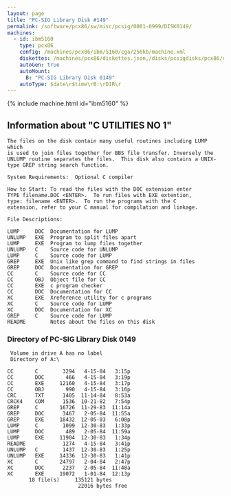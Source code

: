 ```yaml
---
layout: page
title: "PC-SIG Library Disk #149"
permalink: /software/pcx86/sw/misc/pcsig/0001-0999/DISK0149/
machines:
  - id: ibm5160
    type: pcx86
    config: /machines/pcx86/ibm/5160/cga/256kb/machine.xml
    diskettes: /machines/pcx86/diskettes.json,/disks/pcsigdisks/pcx86/diskettes.json
    autoGen: true
    autoMount:
      B: "PC-SIG Library Disk 0149"
    autoType: $date\r$time\rB:\rDIR\r
---
```


{% include machine.html id="ibm5160" %}

## Information about "C UTILITIES NO 1"

    The files on the disk contain many useful routines including LUMP which
    is used to join files together for BBS file transfer. Inversely the
    UNLUMP routine separates the files.  This disk also contains a UNIX-
    type GREP string search function.
    
    System Requirements:  Optional C compiler
    
    How to Start: To read the files with the DOC extension enter
    TYPE filename.DOC <ENTER>.  To run files with EXE extention,
    type: filename <ENTER>.  To run the programs with the C
    extension, refer to your C manual for compilation and linkage.
    
    File Descriptions:
    
    LUMP     DOC  Documentation for LUMP
    UNLUMP   EXE  Program to split files apart
    LUMP     EXE  Program to lump files together
    UNLUMP   C    Source code for UNLUMP
    LUMP     C    Source code for LUMP
    GREP     EXE  Unix like grep command to find strings in files
    GREP     DOC  Documentation for GREP
    CC       C    Source code for CC
    CC       OBJ  Object file for CC
    CC       EXE  c program checker
    CC       DOC  Documentation for CC
    XC       EXE  Xreference utility for c programs
    XC       C    Source code for LUMP
    XC       DOC  Documentation for XC
    GREP     C    Source code for LUMP
    README        Notes about the files on this disk

### Directory of PC-SIG Library Disk 0149

     Volume in drive A has no label
     Directory of A:\

    CC       C        3294   4-15-84   3:15p
    CC       DOC       466   4-15-84   3:19p
    CC       EXE     12160   4-15-84   3:17p
    CC       OBJ       990   4-15-84   3:16p
    CRC      TXT      1405  11-14-84   8:53a
    CRCK4    COM      1536  10-21-82   7:54p
    GREP     C       16726  11-29-83  11:14a
    GREP     DOC      3467   2-05-84  11:55a
    GREP     EXE     18432  12-05-83   6:08p
    LUMP     C        1099  12-30-83   1:33p
    LUMP     DOC       489   2-05-84  11:59a
    LUMP     EXE     11904  12-30-83   1:34p
    README            1274   4-15-84   3:41p
    UNLUMP   C        1437  12-30-83   1:25p
    UNLUMP   EXE     14336  12-30-83   1:41p
    XC       C       24797   2-04-84   2:47p
    XC       DOC      2237   2-05-84  11:48a
    XC       EXE     19072   1-01-84  12:13p
           18 file(s)     135121 bytes
                           22016 bytes free
